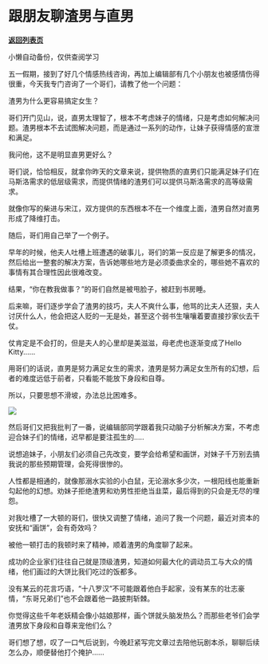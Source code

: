 # 跟朋友聊渣男与直男

[**返回列表页**](/gzh/政事堂2019)

小懒自动备份，仅供查阅学习

五一假期，接到了好几个情感热线咨询，再加上编辑部有几个小朋友也被感情伤得很重，今天我专门咨询了一个哥们，请教了他一个问题：

  

渣男为什么更容易搞定女生？  

  

哥们开门见山，说，直男太理智了，根本不考虑妹子的情绪，只是考虑如何解决问题。渣男根本不去试图解决问题，而是通过一系列的动作，让妹子获得情感的宣泄和满足。  

  

我问他，这不是明显直男更好么？

  

哥们说，恰恰相反，就拿你昨天的文章来说，提供物质的直男们只能满足妹子们在马斯洛需求的低层级需求，而提供情绪的渣男们可以提供马斯洛需求的高等级需求。

  

就像你写的柴进与宋江，双方提供的东西根本不在一个维度上面，渣男自然对直男形成了降维打击。

  

随后，哥们用自己举了一个例子。

  

早年的时候，他夫人吐槽上班遭遇的破事儿，哥们的第一反应是了解更多的情况，然后给出一整套的解决方案，告诉她哪些地方是必须委曲求全的，哪些她不喜欢的事情有其合理性因此很难改变。

  

结果，“你在教我做事？”的哥们自然是被甩脸子，被赶到书房睡。  

  

后来嘛，哥们逐步学会了渣男的技巧，夫人不爽什么事，他骂的比夫人还狠，夫人讨厌什么人，他会把这人贬的一无是处，甚至这个弱书生嚷嚷着要直接抄家伙去干仗。

  

仗肯定是不会打的，但是夫人的心里却是美滋滋，母老虎也逐渐变成了Hello Kitty......

  

用哥们的话说，直男是努力满足女生的需求，渣男是努力满足女生所有的幻想，后者的难度远低于前者，只看能不能放下身段和自尊。

  

所以，只要思想不滑坡，办法总比困难多。

  

![](https://mmbiz.qpic.cn/mmbiz_jpg/rxhS23yu8cNia3vGjHGwzeU04jNTz6dKciakbD8E0HdaWN74Lqic9g2DQansicQNnexpq8PmTJTDibp3JM1piac6ibBVw/640?wx_fmt=jpeg)

  

然后哥们又把我批判了一番，说编辑部同学跟着我只动脑子分析解决方案，不考虑迎合妹子们的情绪，迟早都是要注孤生的.....

  

说想追妹子，小朋友们必须自己先改变，要学会给希望和画饼，对妹子千万别去搞我说的那些预期管理，会死得很惨的。

  

人性都是相通的，就像那溺水实验的小白鼠，无论溺水多少次，一根阳线也能重新勾起他的幻想。劝妹子拒绝渣男和劝男性拒绝当韭菜，最后得到的只会是无尽的埋怨。

  

对我吐槽了一大顿的哥们，很快又调整了情绪，追问了我一个问题，最近对资本的安抚和“画饼”，会有奇效吗？

  

被他一顿打击的我顿时来了精神，顺着渣男的角度聊了起来。

  

成功的企业家们往往自己就是顶级渣男，知道如何最大化的调动员工与大众的情绪，他们画过的大饼比我们吃过的饭都多。

  

没有某云的花言巧语，“十八罗汉”不可能跟着他白手起家，没有某东的壮志豪情，“东哥兄弟们”也不会跟着他一路披荆斩棘。  

  

你觉得这些千年老妖精会像小姑娘那样，画个饼就头脑发热么？而那些老爷们会学渣男放下身段和自尊来宠他们么？  

  

哥们想了想，叹了一口气后说到，今晚赶紧写完文章过去陪他玩剧本杀，聊聊后续怎么办，顺便替他打个掩护......  

  

